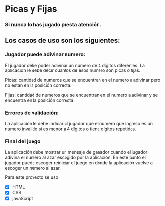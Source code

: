 # Picas y Fijas 

### Si nunca lo has jugado presta atención.

## Los casos de uso son los siguientes:

### Jugador puede adivinar numero:

El jugador debe poder adivinar un numero de 4 dígitos diferentes. La aplicación le debe decir cuantos de esos numero son picas o fijas.

Picas: cantidad de numeros que se encuentran en el numero a adivinar pero no estan en la posición correcta.

Fijas: cantidad de numeros que se encuentran en el numero a adivinar y se encuentra en la posición correcta.

### Errores de validación:

La aplicación le debe indicar al jugador que el numero que ingreso es un numero invalido si es menor a 4 dígitos o tiene dígitos repetidos.

### Final del juego

La aplicación debe mostrar un mensaje de ganador cuando el jugador adivina el numero al azar escogido por la aplicación. En este punto el jugador puede escoger reiniciar el juego en donde la aplicación vuelve a escoger un numero al azar.

Para este proyecto se uso

- [X] HTML
- [X] CSS
- [X] javaScript
